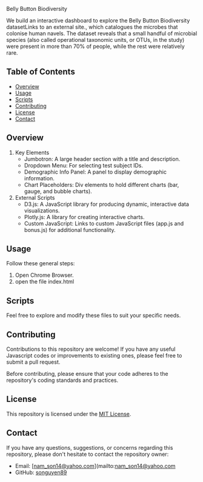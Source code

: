 Belly Button Biodiversity

We build an interactive dashboard to explore the Belly Button Biodiversity datasetLinks to an external site., which catalogues the microbes that colonise human navels.
The dataset reveals that a small handful of microbial species (also called operational taxonomic units, or OTUs, in the study) were present in more than 70% of people,
while the rest were relatively rare.

## Table of Contents

- [Overview](#overview)
- [Usage](#usage)
- [Scripts](#scripts)
- [Contributing](#contributing)
- [License](#license)
- [Contact](#contact)

## Overview

1. Key Elements
   * Jumbotron: A large header section with a title and description.
   * Dropdown Menu: For selecting test subject IDs.
   * Demographic Info Panel: A panel to display demographic information.
   * Chart Placeholders: Div elements to hold different charts (bar, gauge, and bubble charts).
2. External Scripts
   * D3.js: A JavaScript library for producing dynamic, interactive data visualizations.
   * Plotly.js: A library for creating interactive charts.
   * Custom JavaScript: Links to custom JavaScript files (app.js and bonus.js) for additional functionality.

## Usage

Follow these general steps:
1. Open Chrome Browser.
2. open the file index.html


## Scripts

Feel free to explore and modify these files to suit your specific needs.

## Contributing

Contributions to this repository are welcome! If you have any useful Javascript codes or improvements to existing ones, please feel free to submit a pull request.

Before contributing, please ensure that your code adheres to the repository's coding standards and practices.

## License

This repository is licensed under the [MIT License](LICENSE).

## Contact

If you have any questions, suggestions, or concerns regarding this repository, please don't hesitate to contact the repository owner:

- Email: [nam_son14@yahoo.com](mailto:nam_son14@yahoo.com
- GitHub: [songuyen89](https://github.com/sonnguyen89)
